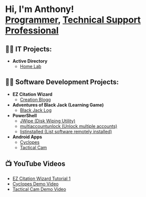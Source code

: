 <h1>Hi, I'm Anthony! <br/><a href="https://github.com/ALNorman1">Programmer</a>, <a href="">Technical Support Professional</a>

<h2>👨‍💻 IT Projects:</h2>

- <b>Active Directory</b>
  - [Home Lab](https://github.com/ALNorman/ActiveDirectoryLab)

<h2>👨‍💻 Software Development Projects:</h2>

- <b>EZ Citation Wizard</b>
  - [Creation Blogg](https://citationwizard.blogspot.com/)
- <b>Adventures of Black Jack (Learning Game)</b>
  - [Black Jack Log](https://github.com/ALNorman/Blackjack) 
- <b>PowerShell</b>
  - [JWipe (Disk Wiping Utility)](https://github.com/ALNorman/PowerShell1)
  - [multiaccountunlock (Unlock multiple accounts)](https://github.com/ALNorman/PowerShell2)
  - [listinstalled (List software remotely installed)](https://github.com/ALNorman/PowerShell3)
- <b>Android Apps</b>
  - [Cyclopes](https://www.youtube.com/watch?v=6LUulpEZvL4)
  - [Tactical Cam](https://www.youtube.com/watch?v=pi1Rk78jrf0)
    

<h2>📺  YouTube Videos</h2>

- [EZ Citation Wizard Tutorial 1](https://youtu.be/G5ife5wJSlE)
- [Cyclopes Demo Video](https://www.youtube.com/watch?v=6LUulpEZvL4)
- [Tactical Cam Demo Video](https://www.youtube.com/watch?v=pi1Rk78jrf0)

